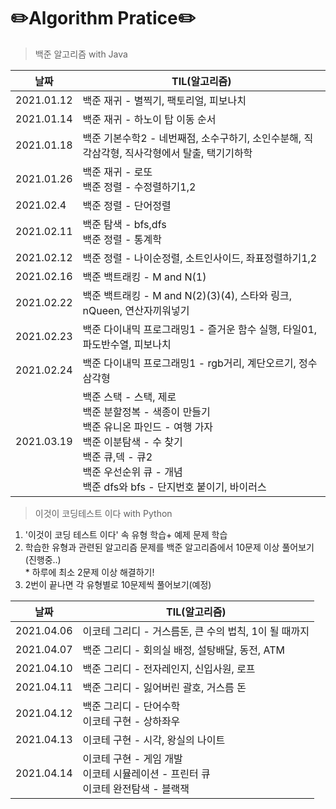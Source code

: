 ✏️Algorithm Pratice✏️
====================
> 백준 알고리즘 with Java

|**날짜**|**TIL(알고리즘)**
|---|---|
|2021.01.12|백준 재귀 - 별찍기, 팩토리얼, 피보나치
|2021.01.14|백준 재귀 - 하노이 탑 이동 순서
|2021.01.18|백준 기본수학2 - 네번째점, 소수구하기, 소인수분해, 직각삼각형, 직사각형에서 탈출, 택기기하학
|2021.01.26|백준 재귀 - 로또</br>백준 정렬 - 수정렬하기1,2
|2021.02.4|백준 정렬 - 단어정렬
|2021.02.11|백준 탐색 - bfs,dfs </br> 백준 정렬 - 통계학
|2021.02.12|백준 정렬 - 나이순정렬, 소트인사이드, 좌표정렬하기1,2 
|2021.02.16|백준 백트래킹 - M and N(1)
|2021.02.22|백준 백트래킹 - M and N(2)(3)(4), 스타와 링크, nQueen, 연산자끼워넣기
|2021.02.23|백준 다이내믹 프로그래밍1 - 즐거운 함수 실행, 타일01, 파도반수열, 피보나치
|2021.02.24|백준 다이내믹 프로그래밍1 - rgb거리, 계단오르기, 정수삼각형
|2021.03.19|백준 스택 - 스택, 제로</br>백준 분할정복 - 색종이 만들기</br>백준 유니온 파인드 - 여행 가자</br>백준 이분탐색 - 수 찾기</br>백준 큐,덱 - 큐2</br>백준 우선순위 큐 - 개념</br>백준 dfs와 bfs - 단지번호 붙이기, 바이러스
>  이것이 코딩테스트 이다 with Python


1. '이것이 코딩 테스트 이다' 속 유형 학습+ 예제 문제 학습
2. 학습한 유형과 관련된 알고리즘 문제를 백준 알고리즘에서 10문제 이상 풀어보기 (진행중..)
    </br> * 하루에 최소 2문제 이상 해결하기!
3. 2번이 끝나면 각 유형별로 10문제씩 풀어보기(예정)

|**날짜**|**TIL(알고리즘)**|
|---|---|
|2021.04.06|이코테 그리디 - 거스름돈, 큰 수의 법칙, 1이 될 때까지
|2021.04.07|백준 그리디 - 회의실 배정, 설탕배달, 동전, ATM
|2021.04.10|백준 그리디 - 전자레인지, 신입사원, 로프
|2021.04.11|백준 그리디 - 잃어버린 괄호, 거스름 돈
|2021.04.12|백준 그리디 - 단어수학</br>이코테 구현 - 상하좌우
|2021.04.13|이코테 구현 - 시각, 왕실의 나이트
|2021.04.14|이코테 구현 - 게임 개발</br>이코테 시뮬레이션 - 프린터 큐</br>이코테 완전탐색 - 블랙잭
